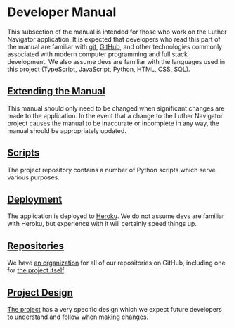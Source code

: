 # Developer Manual

This subsection of the manual is intended for those who work on the Luther Navigator application. It is expected that developers who read this part of the manual are familiar with [git](https://git-scm.com/), [GitHub](https://github.com/), and other technologies commonly associated with modern computer programming and full stack development. We also assume devs are familiar with the languages used in this project (TypeScript, JavaScript, Python, HTML, CSS, SQL).

## [Extending the Manual](/dev/manual)

This manual should only need to be changed when significant changes are made to the application. In the event that a change to the Luther Navigator project causes the manual to be inaccurate or incomplete in any way, the manual should be appropriately updated.

## [Scripts](/dev/scripts)

The project repository contains a number of Python scripts which serve various purposes.

## [Deployment](/dev/deployment)

The application is deployed to [Heroku](https://heroku.com/). We do not assume devs are familiar with Heroku, but experience with it will certainly speed things up.

## [Repositories](/dev/repos)

We have [an organization](https://github.com/LutherNavigator) for all of our repositories on GitHub, including one for [the project itself](https://github.com/LutherNavigator/LutherNavigator).

## [Project Design](/dev/design)

[The project](https://github.com/LutherNavigator/LutherNavigator) has a very specific design which we expect future developers to understand and follow when making changes.
